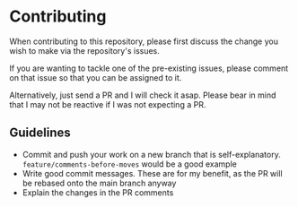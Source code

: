 # Contributing
When contributing to this repository, please first discuss the change you wish to make via the repository's issues.

If you are wanting to tackle one of the pre-existing issues, please comment on that issue so that you can be assigned to it.

Alternatively, just send a PR and I will check it asap. Please bear in mind that I may not be reactive if I was not expecting a PR.

## Guidelines
- Commit and push your work on a new branch that is self-explanatory. `feature/comments-before-moves` would be a good example
- Write good commit messages. These are for my benefit, as the PR will be rebased onto the main branch anyway
- Explain the changes in the PR comments
